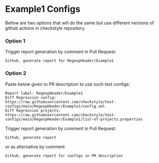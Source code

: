 # Example1 Configs

Bellow are two options that will do the same but use different versions
of github actions in checkstyle repository.


### Option 1
Trigger report generation by comment in Pull Request:
```
Github, generate report for RegexpHeader/Example1
```

### Option 2

Paste below given to PR description to use such test configs:
```
Report label: RegexpHeader/Example1
Diff Regression config: https://raw.githubusercontent.com/checkstyle/test-configs/main/RegexpHeader/Example1/config.xml
Diff Regression projects: https://raw.githubusercontent.com/checkstyle/test-configs/main/RegexpHeader/Example1/list-of-projects.properties
```

Trigger report generation by comment in Pull Request:
```
Github, generate report
```
or as alternative by comment
```
Github, generate report for configs in PR description
```
